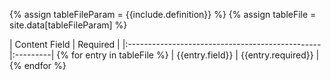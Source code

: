 {% assign tableFileParam = {{include.definition}} %}
{% assign tableFile = site.data[tableFileParam] %}

| Content Field                                   | Required |
|:------------------------------------------------|:---------| {% for entry in tableFile %}
| {{entry.field}}                                 | {{entry.required}} | {% endfor %}
